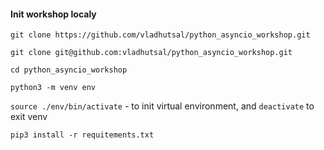 #### Init workshop localy
```git clone https://github.com/vladhutsal/python_asyncio_workshop.git```

```git clone git@github.com:vladhutsal/python_asyncio_workshop.git```

```cd python_asyncio_workshop```

```python3 -m venv env```

```source ./env/bin/activate``` - to init virtual environment, and ```deactivate``` to exit venv

```pip3 install -r requitements.txt```
